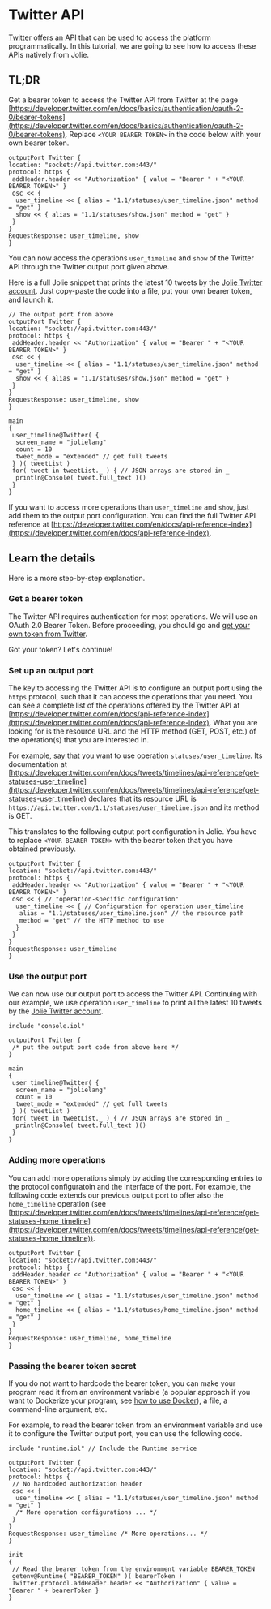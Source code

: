 # Twitter API

[Twitter](https://twitter.com) offers an API that can be used to access the platform programmatically. In this tutorial, we are going to see how to access these APIs natively from Jolie.

## TL;DR

Get a bearer token to access the Twitter API from Twitter at the page [https://developer.twitter.com/en/docs/basics/authentication/oauth-2-0/bearer-tokens](https://developer.twitter.com/en/docs/basics/authentication/oauth-2-0/bearer-tokens). Replace `<YOUR BEARER TOKEN>` in the code below with your own bearer token.

```jolie
outputPort Twitter {
location: "socket://api.twitter.com:443/"
protocol: https {
 addHeader.header << "Authorization" { value = "Bearer " + "<YOUR BEARER TOKEN>" }
 osc << {
  user_timeline << { alias = "1.1/statuses/user_timeline.json" method = "get" }
  show << { alias = "1.1/statuses/show.json" method = "get" }
 }
}
RequestResponse: user_timeline, show
}
```

You can now access the operations `user_timeline` and `show` of the Twitter API through the Twitter output port given above.

Here is a full Jolie snippet that prints the latest 10 tweets by the [Jolie Twitter account](https://twitter.com/jolielang). Just copy-paste the code into a file, put your own bearer token, and launch it.

```jolie
// The output port from above
outputPort Twitter {
location: "socket://api.twitter.com:443/"
protocol: https {
 addHeader.header << "Authorization" { value = "Bearer " + "<YOUR BEARER TOKEN>" }
 osc << {
  user_timeline << { alias = "1.1/statuses/user_timeline.json" method = "get" }
  show << { alias = "1.1/statuses/show.json" method = "get" }
 }
}
RequestResponse: user_timeline, show
}

main
{
 user_timeline@Twitter( {
  screen_name = "jolielang"
  count = 10
  tweet_mode = "extended" // get full tweets
 } )( tweetList )
 for( tweet in tweetList._ ) { // JSON arrays are stored in _
  println@Console( tweet.full_text )()
 }
}
```

If you want to access more operations than `user_timeline` and `show`, just add them to the output port configuration. You can find the full Twitter API reference at [https://developer.twitter.com/en/docs/api-reference-index](https://developer.twitter.com/en/docs/api-reference-index).

## Learn the details

Here is a more step-by-step explanation.

### Get a bearer token

The Twitter API requires authentication for most operations. We will use an OAuth 2.0 Bearer Token. Before proceeding, you should go and [get your own token from Twitter](https://developer.twitter.com/en/docs/basics/authentication/oauth-2-0/bearer-tokens).

Got your token? Let's continue!

### Set up an output port

The key to accessing the Twitter API is to configure an output port using the `https` protocol, such that it can access the operations that you need.
You can see a complete list of the operations offered by the Twitter API at [https://developer.twitter.com/en/docs/api-reference-index](https://developer.twitter.com/en/docs/api-reference-index). What you are looking for is the resource URL and the HTTP method (GET, POST, etc.) of the operation(s) that you are interested in.

For example, say that you want to use operation `statuses/user_timeline`. Its documentation at [https://developer.twitter.com/en/docs/tweets/timelines/api-reference/get-statuses-user_timeline](https://developer.twitter.com/en/docs/tweets/timelines/api-reference/get-statuses-user_timeline) declares that its resource URL is `https://api.twitter.com/1.1/statuses/user_timeline.json` and its method is GET.

This translates to the following output port configuration in Jolie. You have to replace `<YOUR BEARER TOKEN>` with the bearer token that you have obtained previously.

```jolie
outputPort Twitter {
location: "socket://api.twitter.com:443/"
protocol: https {
 addHeader.header << "Authorization" { value = "Bearer " + "<YOUR BEARER TOKEN>" }
 osc << { // "operation-specific configuration"
  user_timeline << { // Configuration for operation user_timeline
   alias = "1.1/statuses/user_timeline.json" // the resource path
   method = "get" // the HTTP method to use
  }
 }
}
RequestResponse: user_timeline
}
```

### Use the output port

We can now use our output port to access the Twitter API. Continuing with our example, we use operation `user_timeline` to print all the latest 10 tweets by the [Jolie Twitter account](https://twitter.com/jolielang).

```jolie
include "console.iol"

outputPort Twitter {
 /* put the output port code from above here */
}

main
{
 user_timeline@Twitter( {
  screen_name = "jolielang"
  count = 10
  tweet_mode = "extended" // get full tweets
 } )( tweetList )
 for( tweet in tweetList._ ) { // JSON arrays are stored in _
  println@Console( tweet.full_text )()
 }
}
```

### Adding more operations

You can add more operations simply by adding the corresponding entries to the protocol configuratoin and the interface of the port. For example, the following code extends our previous output port to offer also the `home_timeline` operation (see [https://developer.twitter.com/en/docs/tweets/timelines/api-reference/get-statuses-home_timeline](https://developer.twitter.com/en/docs/tweets/timelines/api-reference/get-statuses-home_timeline)).

```jolie
outputPort Twitter {
location: "socket://api.twitter.com:443/"
protocol: https {
 addHeader.header << "Authorization" { value = "Bearer " + "<YOUR BEARER TOKEN>" }
 osc << {
  user_timeline << { alias = "1.1/statuses/user_timeline.json" method = "get" }
  home_timeline << { alias = "1.1/statuses/home_timeline.json" method = "get" }
 }
}
RequestResponse: user_timeline, home_timeline
}
```

### Passing the bearer token secret

If you do not want to hardcode the bearer token, you can make your program read it from an environment variable (a popular approach if you want to Dockerize your program, see [how to use Docker](../language-tools-and-standard-library/containerization/docker/README.md)), a file, a command-line argument, etc.

For example, to read the bearer token from an environment variable and use it to configure the Twitter output port, you can use the following code.

```jolie
include "runtime.iol" // Include the Runtime service

outputPort Twitter {
location: "socket://api.twitter.com:443/"
protocol: https {
 // No hardcoded authorization header
 osc << {
  user_timeline << { alias = "1.1/statuses/user_timeline.json" method = "get" }
  /* More operation configurations ... */
 }
}
RequestResponse: user_timeline /* More operations... */
}

init
{
 // Read the bearer token from the environment variable BEARER_TOKEN
 getenv@Runtime( "BEARER_TOKEN" )( bearerToken )
 Twitter.protocol.addHeader.header << "Authorization" { value = "Bearer " + bearerToken }
}
```
